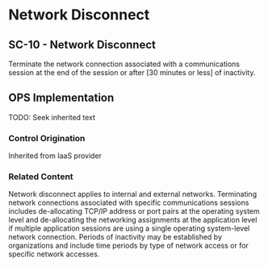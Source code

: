 # Network Disconnect
## SC-10 - Network Disconnect

Terminate the network connection associated with a communications session at the end of the session or after [30 minutes or less] of inactivity.

## OPS Implementation

TODO: Seek inherited text

### Control Origination

Inherited from IaaS provider

### Related Content
Network disconnect applies to internal and external networks. Terminating network connections associated with specific communications sessions includes de-allocating TCP/IP address or port pairs at the operating system level and de-allocating the networking assignments at the application level if multiple application sessions are using a single operating system-level network connection. Periods of inactivity may be established by organizations and include time periods by type of network access or for specific network accesses.
